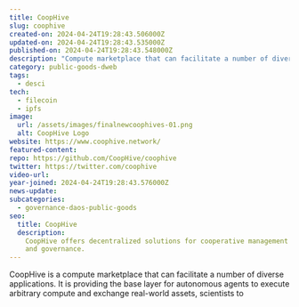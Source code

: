 ```yaml
---
title: CoopHive
slug: coophive
created-on: 2024-04-24T19:28:43.506000Z
updated-on: 2024-04-24T19:28:43.535000Z
published-on: 2024-04-24T19:28:43.548000Z
description: "Compute marketplace that can facilitate a number of diverse applications."
category: public-goods-dweb
tags:
  - desci
tech:
  - filecoin
  - ipfs
image:
  url: /assets/images/finalnewcoophives-01.png
  alt: CoopHive Logo
website: https://www.coophive.network/
featured-content:
repo: https://github.com/CoopHive/coophive
twitter: https://twitter.com/coophive
video-url:
year-joined: 2024-04-24T19:28:43.576000Z
news-update:
subcategories:
  - governance-daos-public-goods
seo:
  title: CoopHive
  description:
    CoopHive offers decentralized solutions for cooperative management
    and governance.
---
```


CoopHive is a compute marketplace that can facilitate a number of diverse applications. It is providing the base layer for autonomous agents to execute arbitrary compute and exchange real-world assets, scientists to
